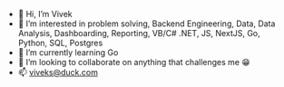 - 👋 Hi, I’m Vivek
- 👀 I’m interested in problem solving, Backend Engineering, Data, Data Analysis, Dashboarding, Reporting, VB/C# .NET, JS, NextJS, Go, Python, SQL, Postgres
- 🌱 I’m currently learning Go
- 💞️ I’m looking to collaborate on anything that challenges me 😁
- 📫 viveks@duck.com 

